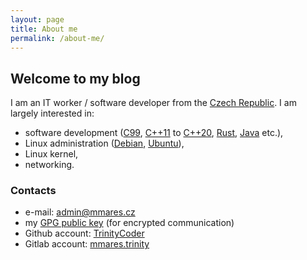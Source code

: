 ```yaml
---
layout: page
title: About me
permalink: /about-me/
---
```


## Welcome to my blog

I am an IT worker / software developer from the [Czech Republic][1].
I am largely interested in:

* software development ([C99][2], [C++11][3] to [C++20][4], [Rust][5], [Java][6] etc.),
* Linux administration ([Debian][7], [Ubuntu][8]),
* Linux kernel,
* networking.

### Contacts

* e-mail: [admin@mmares.cz](mailto:admin@mmares.cz)
* my [GPG public key](_data/gpg.key) (for encrypted communication)
* Github account: [TrinityCoder](https://github.com/TrinityCoder)
* Gitlab account: [mmares.trinity](https://gitlab.com/mmares.trinity)

[1]: https://en.wikipedia.org/wiki/Czech_Republic
[2]: https://en.wikipedia.org/wiki/C99
[3]: https://en.wikipedia.org/wiki/C%2B%2B11
[4]: https://en.wikipedia.org/wiki/C%2B%2B20
[5]: https://en.wikipedia.org/wiki/Rust_(programming_language)
[6]: https://en.wikipedia.org/wiki/Java_(programming_language)
[7]: https://www.debian.org/
[8]: https://ubuntu.com/
